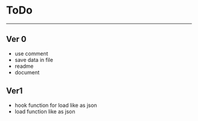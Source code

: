 # ToDo

---

## Ver 0

* use comment
* save data in file
* readme
* document

## Ver1
* hook function for load like as json
* load function like as json
